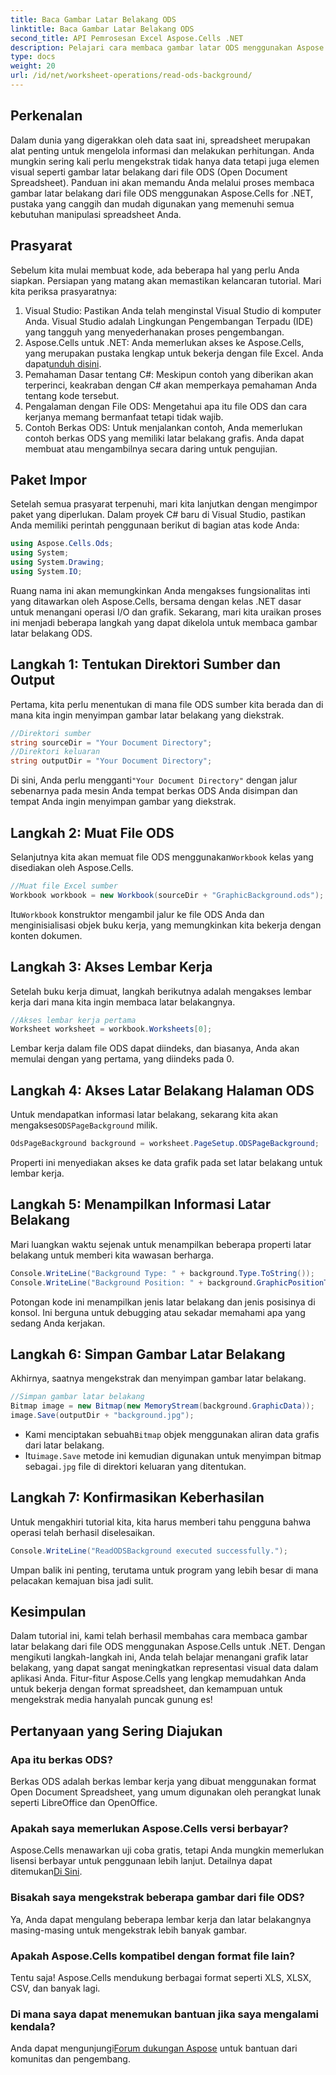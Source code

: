 ```yaml
---
title: Baca Gambar Latar Belakang ODS
linktitle: Baca Gambar Latar Belakang ODS
second_title: API Pemrosesan Excel Aspose.Cells .NET
description: Pelajari cara membaca gambar latar ODS menggunakan Aspose.Cells untuk .NET dengan tutorial langkah demi langkah yang komprehensif ini. Sempurna untuk pengembang dan penggemar.
type: docs
weight: 20
url: /id/net/worksheet-operations/read-ods-background/
---
```

## Perkenalan
Dalam dunia yang digerakkan oleh data saat ini, spreadsheet merupakan alat penting untuk mengelola informasi dan melakukan perhitungan. Anda mungkin sering kali perlu mengekstrak tidak hanya data tetapi juga elemen visual seperti gambar latar belakang dari file ODS (Open Document Spreadsheet). Panduan ini akan memandu Anda melalui proses membaca gambar latar belakang dari file ODS menggunakan Aspose.Cells for .NET, pustaka yang canggih dan mudah digunakan yang memenuhi semua kebutuhan manipulasi spreadsheet Anda.
## Prasyarat
Sebelum kita mulai membuat kode, ada beberapa hal yang perlu Anda siapkan. Persiapan yang matang akan memastikan kelancaran tutorial. Mari kita periksa prasyaratnya:
1. Visual Studio: Pastikan Anda telah menginstal Visual Studio di komputer Anda. Visual Studio adalah Lingkungan Pengembangan Terpadu (IDE) yang tangguh yang menyederhanakan proses pengembangan.
2.  Aspose.Cells untuk .NET: Anda memerlukan akses ke Aspose.Cells, yang merupakan pustaka lengkap untuk bekerja dengan file Excel. Anda dapat[unduh disini](https://releases.aspose.com/cells/net/).
3. Pemahaman Dasar tentang C#: Meskipun contoh yang diberikan akan terperinci, keakraban dengan C# akan memperkaya pemahaman Anda tentang kode tersebut.
4. Pengalaman dengan File ODS: Mengetahui apa itu file ODS dan cara kerjanya memang bermanfaat tetapi tidak wajib.
5. Contoh Berkas ODS: Untuk menjalankan contoh, Anda memerlukan contoh berkas ODS yang memiliki latar belakang grafis. Anda dapat membuat atau mengambilnya secara daring untuk pengujian.
## Paket Impor
Setelah semua prasyarat terpenuhi, mari kita lanjutkan dengan mengimpor paket yang diperlukan. Dalam proyek C# baru di Visual Studio, pastikan Anda memiliki perintah penggunaan berikut di bagian atas kode Anda:
```csharp
using Aspose.Cells.Ods;
using System;
using System.Drawing;
using System.IO;
```
Ruang nama ini akan memungkinkan Anda mengakses fungsionalitas inti yang ditawarkan oleh Aspose.Cells, bersama dengan kelas .NET dasar untuk menangani operasi I/O dan grafik.
Sekarang, mari kita uraikan proses ini menjadi beberapa langkah yang dapat dikelola untuk membaca gambar latar belakang ODS. 
## Langkah 1: Tentukan Direktori Sumber dan Output
Pertama, kita perlu menentukan di mana file ODS sumber kita berada dan di mana kita ingin menyimpan gambar latar belakang yang diekstrak.
```csharp
//Direktori sumber
string sourceDir = "Your Document Directory";
//Direktori keluaran
string outputDir = "Your Document Directory";
```
Di sini, Anda perlu mengganti`"Your Document Directory"` dengan jalur sebenarnya pada mesin Anda tempat berkas ODS Anda disimpan dan tempat Anda ingin menyimpan gambar yang diekstrak.
## Langkah 2: Muat File ODS 
 Selanjutnya kita akan memuat file ODS menggunakan`Workbook` kelas yang disediakan oleh Aspose.Cells.
```csharp
//Muat file Excel sumber
Workbook workbook = new Workbook(sourceDir + "GraphicBackground.ods");
```
 Itu`Workbook` konstruktor mengambil jalur ke file ODS Anda dan menginisialisasi objek buku kerja, yang memungkinkan kita bekerja dengan konten dokumen.
## Langkah 3: Akses Lembar Kerja 
Setelah buku kerja dimuat, langkah berikutnya adalah mengakses lembar kerja dari mana kita ingin membaca latar belakangnya.
```csharp
//Akses lembar kerja pertama
Worksheet worksheet = workbook.Worksheets[0];
```
Lembar kerja dalam file ODS dapat diindeks, dan biasanya, Anda akan memulai dengan yang pertama, yang diindeks pada 0.
## Langkah 4: Akses Latar Belakang Halaman ODS 
 Untuk mendapatkan informasi latar belakang, sekarang kita akan mengakses`ODSPageBackground` milik.
```csharp
OdsPageBackground background = worksheet.PageSetup.ODSPageBackground;
```
Properti ini menyediakan akses ke data grafik pada set latar belakang untuk lembar kerja.
## Langkah 5: Menampilkan Informasi Latar Belakang
Mari luangkan waktu sejenak untuk menampilkan beberapa properti latar belakang untuk memberi kita wawasan berharga.
```csharp
Console.WriteLine("Background Type: " + background.Type.ToString());
Console.WriteLine("Background Position: " + background.GraphicPositionType.ToString());
```
Potongan kode ini menampilkan jenis latar belakang dan jenis posisinya di konsol. Ini berguna untuk debugging atau sekadar memahami apa yang sedang Anda kerjakan.
## Langkah 6: Simpan Gambar Latar Belakang 
Akhirnya, saatnya mengekstrak dan menyimpan gambar latar belakang.
```csharp
//Simpan gambar latar belakang
Bitmap image = new Bitmap(new MemoryStream(background.GraphicData));
image.Save(outputDir + "background.jpg");
```
-  Kami menciptakan sebuah`Bitmap` objek menggunakan aliran data grafis dari latar belakang.
-  Itu`image.Save` metode ini kemudian digunakan untuk menyimpan bitmap sebagai`.jpg` file di direktori keluaran yang ditentukan. 
## Langkah 7: Konfirmasikan Keberhasilan 
Untuk mengakhiri tutorial kita, kita harus memberi tahu pengguna bahwa operasi telah berhasil diselesaikan.
```csharp
Console.WriteLine("ReadODSBackground executed successfully.");
```
Umpan balik ini penting, terutama untuk program yang lebih besar di mana pelacakan kemajuan bisa jadi sulit.
## Kesimpulan
Dalam tutorial ini, kami telah berhasil membahas cara membaca gambar latar belakang dari file ODS menggunakan Aspose.Cells untuk .NET. Dengan mengikuti langkah-langkah ini, Anda telah belajar menangani grafik latar belakang, yang dapat sangat meningkatkan representasi visual data dalam aplikasi Anda. Fitur-fitur Aspose.Cells yang lengkap memudahkan Anda untuk bekerja dengan format spreadsheet, dan kemampuan untuk mengekstrak media hanyalah puncak gunung es!
## Pertanyaan yang Sering Diajukan
### Apa itu berkas ODS?
Berkas ODS adalah berkas lembar kerja yang dibuat menggunakan format Open Document Spreadsheet, yang umum digunakan oleh perangkat lunak seperti LibreOffice dan OpenOffice.
### Apakah saya memerlukan Aspose.Cells versi berbayar?
 Aspose.Cells menawarkan uji coba gratis, tetapi Anda mungkin memerlukan lisensi berbayar untuk penggunaan lebih lanjut. Detailnya dapat ditemukan[Di Sini](https://purchase.aspose.com/buy).
### Bisakah saya mengekstrak beberapa gambar dari file ODS?
Ya, Anda dapat mengulang beberapa lembar kerja dan latar belakangnya masing-masing untuk mengekstrak lebih banyak gambar.
### Apakah Aspose.Cells kompatibel dengan format file lain?
Tentu saja! Aspose.Cells mendukung berbagai format seperti XLS, XLSX, CSV, dan banyak lagi.
### Di mana saya dapat menemukan bantuan jika saya mengalami kendala?
 Anda dapat mengunjungi[Forum dukungan Aspose](https://forum.aspose.com/c/cells/9) untuk bantuan dari komunitas dan pengembang.
